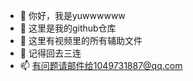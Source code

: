 - 👋 你好，我是yuwwwwww
- 👀 这里是我的github仓库
- 🌱 这里有视频里的所有辅助文件
- 💞️ 记得回去三连
- 📫 有问题请邮件给1049731887@qq.com

<!---
1049731887/1049731887 is a ✨ special ✨ repository because its `README.md` (this file) appears on your GitHub profile.
You can click the Preview link to take a look at your changes.
--->
